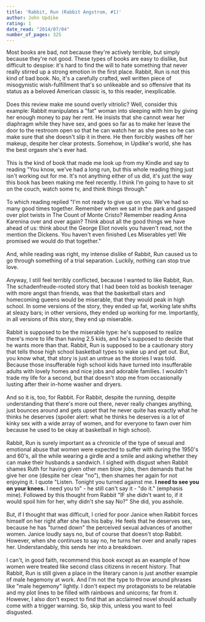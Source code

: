 ```yaml
---
title: 'Rabbit, Run (Rabbit Angstrom, #1)'
author: John Updike
rating: 1
date_read: "2014/07/04"
number_of_pages: 325
---
```


Most books are bad, not because they're actively terrible, but simply because they're not good. These types of books are easy to dislike, but difficult to despise: it's hard to find the will to hate something that never really stirred up a strong emotion in the first place. Rabbit, Run is not this kind of bad book. No, it's a carefully crafted, well written piece of misogynistic wish-fulfillment that's so unlikeable and so offensive that its status as a beloved American classic is, to this reader, inexplicable.<br/><br/>Does this review make me sound overly vitriolic? Well, consider this example: <spoiler>Rabbit manipulates a "fat" woman into sleeping with him by giving her enough money to pay her rent. He insists that she cannot wear her diaphragm while they have sex, and goes so far as to make her leave the door to the restroom open so that he can watch her as she pees so he can make sure that she doesn't slip it in there. He then forcibly washes off her makeup, despite her clear protests. Somehow, in Updike's world, she has the best orgasm she's ever had.</spoiler><br/><br/>This is the kind of book that made me look up from my Kindle and say to reading "You know, we've had a long run, but this whole reading thing just isn't working out for me. It's not anything either of us did, it's just the way this book has been making me feel recently. I think I'm going to have to sit on the couch, watch some tv, and think things through."<br/><br/>To which reading replied "I'm not ready to give up on you. We've had so many good times together. Remember when we sat in the park and gasped over plot twists in The Count of Monte Cristo? Remember reading Anna Karenina over and over again? Think about all the good things we have ahead of us: think about the George Eliot novels you haven't read, not the mention the Dickens. You haven't even finished Les Miserables yet! We promised we would do that together."<br/><br/>And, while reading was right, my intense dislike of Rabbit, Run caused us to go through something of a trial separation. Luckily, nothing can stop true love.<br/><br/>Anyway, I still feel terribly conflicted, because I wanted to like Rabbit, Run. The schadenfreude-rooted story that I had been told as bookish teenager with more angst than friends, was that the basketball stars and homecoming queens would be miserable, that they would peak in high school. In some versions of the story, they ended up fat, working late shifts at sleazy bars; in other versions, they ended up working for me. Importantly, in all versions of this story, they end up miserable.<br/><br/>Rabbit is supposed to be the miserable type: he's supposed to realize there's more to life than having 2.5 kids, and he's supposed to decide that he wants more than that. Rabbit, Run is supposed to be a cautionary story that tells those high school basketball types to wake up and get out. But, you know what, that story is just an untrue as the stories I was told. Because those insufferable high school kids have turned into insufferable adults with lovely homes and nice jobs and adorable families. I wouldn't trade my life for a second, but that doesn't stop me from occasionally lusting after their in-home washer and dryers. <br/><br/>And so it is, too, for Rabbit. For Rabbit, despite the running, despite understanding that there's more out there, never really changes anything, just bounces around and gets upset that he never quite has exactly what he thinks he deserves (spoiler alert: what he thinks he deserves is a lot of kinky sex with a wide array of women, and for everyone to fawn over him because he used to be okay at basketball in high school).<br/><br/>Rabbit, Run is surely important as a chronicle of the type of sexual and emotional abuse that women were expected to suffer with during the 1950's and 60's, all the while wearing a girdle and a smile and asking whether they can make their husbands a sandwich. I sighed with disgust when <spoiler>Rabbit shames Ruth for having given other men blow jobs, then demands that he give her one (despite her clear "no"), then shames her again for not enjoying it. I quote "Listen. Tonight you turned against me. <b>I need to see you on your knees.</b> I need you to" - he still can't say it - "do it." (emphasis mine). Followed by this thought from Rabbit "IF she didn't want to, if it would spoil him for her, why didn't she say No?" She did, you asshole.<spoiler><br/><br/>But, if I thought that was difficult, I cried for poor Janice when <spoiler>Rabbit forces himself on her right after she has his baby. He feels that he deserves sex, because he has "turned down" the perceived sexual advances of another women. Janice loudly says no, but of course that doesn't stop Rabbit. However, when she continues to say no, he turns her over and anally rapes her. Understandably, this sends her into a breakdown.<spoiler><br/><br/>I can't, in good faith, recommend this book except as an example of how women were treated like second class citizens in recent history. That Rabbit, Run is still given a place in the literary canon is just another example of male hegemony at work. And I'm not the type to throw around phrases like "male hegemony" lightly. I don't expect my protagonists to be relatable and my plot lines to be filled with rainbows and unicorns; far from it. However, I also don't expect to find that an acclaimed novel should actually come with a trigger warning. So, skip this, unless you want to feel disgusted.